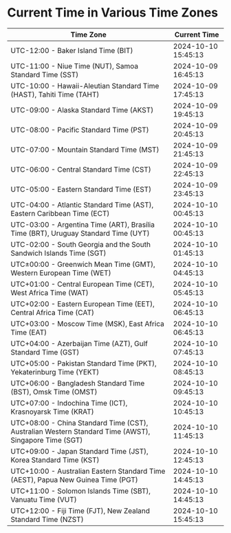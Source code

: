 # Current Time in Various Time Zones

| Time Zone | Current Time |
|-----------|--------------|
| UTC-12:00 - Baker Island Time (BIT) | 2024-10-10 15:45:13 |
| UTC-11:00 - Niue Time (NUT), Samoa Standard Time (SST) | 2024-10-09 16:45:13 |
| UTC-10:00 - Hawaii-Aleutian Standard Time (HAST), Tahiti Time (TAHT) | 2024-10-09 17:45:13 |
| UTC-09:00 - Alaska Standard Time (AKST) | 2024-10-09 19:45:13 |
| UTC-08:00 - Pacific Standard Time (PST) | 2024-10-09 20:45:13 |
| UTC-07:00 - Mountain Standard Time (MST) | 2024-10-09 21:45:13 |
| UTC-06:00 - Central Standard Time (CST) | 2024-10-09 22:45:13 |
| UTC-05:00 - Eastern Standard Time (EST) | 2024-10-09 23:45:13 |
| UTC-04:00 - Atlantic Standard Time (AST), Eastern Caribbean Time (ECT) | 2024-10-10 00:45:13 |
| UTC-03:00 - Argentina Time (ART), Brasília Time (BRT), Uruguay Standard Time (UYT) | 2024-10-10 00:45:13 |
| UTC-02:00 - South Georgia and the South Sandwich Islands Time (SGT) | 2024-10-10 01:45:13 |
| UTC±00:00 - Greenwich Mean Time (GMT), Western European Time (WET) | 2024-10-10 04:45:13 |
| UTC+01:00 - Central European Time (CET), West Africa Time (WAT) | 2024-10-10 05:45:13 |
| UTC+02:00 - Eastern European Time (EET), Central Africa Time (CAT) | 2024-10-10 06:45:13 |
| UTC+03:00 - Moscow Time (MSK), East Africa Time (EAT) | 2024-10-10 06:45:13 |
| UTC+04:00 - Azerbaijan Time (AZT), Gulf Standard Time (GST) | 2024-10-10 07:45:13 |
| UTC+05:00 - Pakistan Standard Time (PKT), Yekaterinburg Time (YEKT) | 2024-10-10 08:45:13 |
| UTC+06:00 - Bangladesh Standard Time (BST), Omsk Time (OMST) | 2024-10-10 09:45:13 |
| UTC+07:00 - Indochina Time (ICT), Krasnoyarsk Time (KRAT) | 2024-10-10 10:45:13 |
| UTC+08:00 - China Standard Time (CST), Australian Western Standard Time (AWST), Singapore Time (SGT) | 2024-10-10 11:45:13 |
| UTC+09:00 - Japan Standard Time (JST), Korea Standard Time (KST) | 2024-10-10 12:45:13 |
| UTC+10:00 - Australian Eastern Standard Time (AEST), Papua New Guinea Time (PGT) | 2024-10-10 14:45:13 |
| UTC+11:00 - Solomon Islands Time (SBT), Vanuatu Time (VUT) | 2024-10-10 14:45:13 |
| UTC+12:00 - Fiji Time (FJT), New Zealand Standard Time (NZST) | 2024-10-10 15:45:13 |
